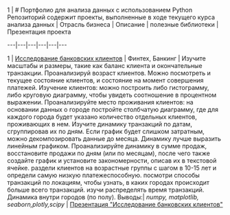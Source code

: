 
1 | # Портфолио для анализа данных с использованием Python Репозиторий содержит проекты, выполненные в ходе текущего курса анализа данных | Отрасль бизнеса | Описание | полезные библиотеки | Презентация проекта

---|---|---|---|---|---

1 | [Исследование банковских клиентов](https://github.com/Mike321345/portfolio_python/blob/main/bank_research/bank_clients_research.ipynb) | Финтех, Банкинг | Изучите масштабы и размеры, такие как баланс клиента и окончательные транзакции. Проанализируй возраст клиентов. Можно посмотреть и текущее состояние клиентов, и состояние на момент совершения платежей. Изучение клиентов: можно построить либо гистограмму, либо круговую диаграмму, чтобы увидеть соотношение в процентном выражении. Проанализируйте место проживания клиентов: на основании данных о городе постройте столбчатую диаграмму, где для каждого города будет указано количество отдельных клиентов, проживающих в нем. Изучите динамику транзакций по датам, сгруппировав их по дням. Если график будет слишком затратным, можно декомпозировать данные до месяца. Динамику лучше выразить линейным графиком. Проанализируйте динамику в сумме продаж, восстановите продажи по дням (или по месяцам), после чего также создайте график и установите закономерности, описав их в текстовой ячейке. раздели клиентов на возрастные группы с шагом в 10-15 лет и определи самую низкую платежеспособную. посмотри способы транзакций по локациям, чтобы узнать, в каких городах происходит больше всего транзакций. изучи распределять время транзакций. Динамика внутри городов (по полу). Выводы:| _numpy, matplotlib, seaborn,plotly,scipy_ | [Презентация "Исследование банковских клиентов"](https://drive.google.com/file/d/1e77hWnUlteywMtlVLcCZShDh-rMf8awR/view)

